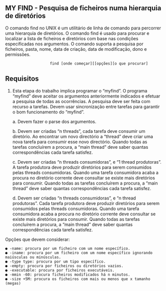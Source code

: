 ## MY FIND - Pesquisa de ficheiros numa hierarquia de diretórios

O comando find no UNIX é um utilitário de linha de comando para percorrer uma
hierarquia de diretórios. O comando find é usado para procurar e localizar a lista de
ficheiros e diretórios com base nas condições especificadas nos argumentos. O comando
suporta a pesquisa por ficheiros, pasta, nome, data de criação, data de modificação, dono
e permissões.

                        find [onde começar][[opções][o que procurar]


## Requisitos

1. Esta etapa do trabalho implica programar o “myfind”. O programa “myfind”
deve aceitar os argumentos anteriormente indicados e efetuar a pesquisa de todas as
ocorrências. A pesquisa deve ser feita com recurso a tarefas. Devem usar
sincronização entre tarefas para garantir o bom funcionamento do “myfind”.
    
    a. Devem fazer o parse dos argumentos.

    b. Devem ser criadas “n threads”, cada tarefa deve consumir um
diretório. Ao encontrar um novo directório a “thread” deve criar uma nova
tarefa para consumir esse novo directório. Quando todas as tarefas
concluírem a procura, a “main thread” deve saber quantas
correspondências cada tarefa satisfez.

    c. Devem ser criadas “n threads consumidoras”, e “1 thread
produtoras”. A tarefa produtora deve produzir diretórios para serem
consumidos pelas threads consumidoras. Quando uma tarefa consumidora
acaba a procura no diretório corrente deve consultar se existe mais
diretórios para consumir. Quando todas as tarefas concluírem a procura, a
“main thread” deve saber quantas correspondências cada tarefa satisfez.

    d. Devem ser criadas “n threads consumidoras”, e “n thread
produtoras”. Cada tarefa produtora deve produzir diretórios para serem
consumidos pelas threads consumidoras. Quando uma tarefa consumidora
acaba a procura no diretório corrente deve consultar se existe mais
diretórios para consumir. Quando todas as tarefas concluírem a procura, a
“main thread” deve saber quantas correspondências cada tarefa satisfez.

Opções que devem considerar:

    ● -name: procura por um ficheiro com um nome específico.
    ● -iname: procura por um ficheiro com um nome específico ignorando maiúsculas ou minúsculas.
    ● -type type: procura por um tipo específico.
    ● -empty: procura por ficheiros ou diretórios vazios.
    ● -executable: procura por ficheiros executáveis.
    ● -mmin -60: procura ficheiros modificados há n minutos.
    ● -size +5M: procura os ficheiros com mais ou menos que x tamanho (megas)